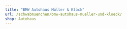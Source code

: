 ```yaml
---
title: "BMW Autohaus Müller & Klöck"
url: /schwabmuenchen/bmw-autohaus-mueller-und-kloeck/
shop: Autohaus
---
```

